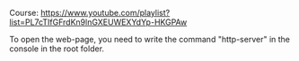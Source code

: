 Course: https://www.youtube.com/playlist?list=PL7cTIfGFrdKn9lnGXEUWEXYdYp-HKGPAw

To open the web-page, you need to write the command "http-server" in the console in the root folder.
